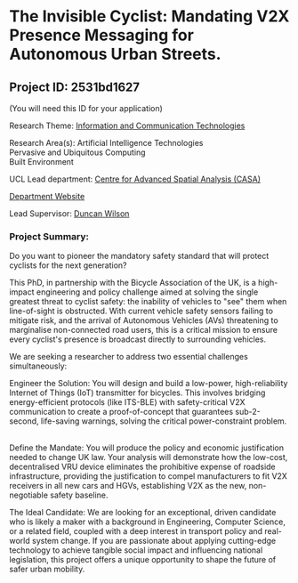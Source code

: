 # The Invisible Cyclist: Mandating V2X Presence Messaging for Autonomous Urban Streets.

## Project ID: **2531bd1627**
(You will need this ID for your application)

Research Theme: [Information and Communication Technologies](../themes/information-and-communication-technologies.md)

Research Area(s):
Artificial Intelligence Technologies<br />Pervasive and Ubiquitous Computing<br />Built Environment

UCL Lead department: [Centre for Advanced Spatial Analysis (CASA)](../departments/centre-for-advanced-spatial-analysis.md)

[Department Website](https://www.ucl.ac.uk/bartlett/casa)

Lead Supervisor: [Duncan Wilson](https://profiles.ucl.ac.uk/38619)

### Project Summary:

Do you want to pioneer the mandatory safety standard that will protect cyclists for the next generation?

This PhD, in partnership with the Bicycle Association of the UK, is a high-impact engineering and policy challenge aimed at solving the single greatest threat to cyclist safety: the inability of vehicles to "see" them when line-of-sight is obstructed. With current vehicle safety sensors failing to mitigate risk, and the arrival of Autonomous Vehicles (AVs) threatening to marginalise non-connected road users, this is a critical mission to ensure every cyclist's presence is broadcast directly to surrounding vehicles.

We are seeking a researcher to address two essential challenges simultaneously: 

Engineer the Solution: You will design and build a low-power, high-reliability Internet of Things (IoT) transmitter for bicycles. This involves bridging energy-efficient protocols (like ITS-BLE) with safety-critical V2X communication to create a proof-of-concept that guarantees sub-2-second, life-saving warnings, solving the critical power-constraint problem.   

Define the Mandate: You will produce the policy and economic justification needed to change UK law. Your analysis will demonstrate how the low-cost, decentralised VRU device eliminates the prohibitive expense of roadside infrastructure, providing the justification to compel manufacturers to fit V2X receivers in all new cars and HGVs, establishing V2X as the new, non-negotiable safety baseline.

The Ideal Candidate: We are looking for an exceptional, driven candidate who is likely a maker with a background in Engineering, Computer Science, or a related field, coupled with a deep interest in transport policy and real-world system change. If you are passionate about applying cutting-edge technology to achieve tangible social impact and influencing national legislation, this project offers a unique opportunity to shape the future of safer urban mobility.
